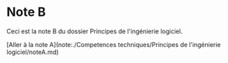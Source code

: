 # Note B

Ceci est la note B du dossier Principes de l'ingénierie  logiciel.

[Aller à la note A](note:./Competences techniques/Principes de l'ingénierie  logiciel/noteA.md)
